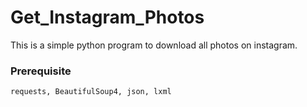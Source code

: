 # Get_Instagram_Photos

This is a simple python program to download all photos on instagram.

### Prerequisite

```
requests, BeautifulSoup4, json, lxml
```
